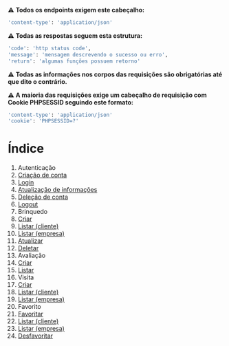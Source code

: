 ⚠️ **Todos os endpoints exigem este cabeçalho:**

```bash
'content-type': 'application/json'
```

⚠️ **Todas as respostas seguem esta estrutura:**

```bash
'code': 'http status code',
'message': 'mensagem descrevendo o sucesso ou erro',
'return': 'algumas funções possuem retorno'
```

⚠️ **Todas as informações nos corpos das requisições são obrigatórias até que dito o contrário.**

⚠️ **A maioria das requisições exige um cabeçalho de requisição com Cookie PHPSESSID seguindo este formato:**

```bash
'content-type': 'application/json'
'cookie': 'PHPSESSID=?'
```

# Índice

1. Autenticação
  1. [Criação de conta](./auth.md#criação-de-conta)
  2. [Login](./auth.md#login)
  3. [Atualização de informações](./auth.md#atualização-de-informações)
  4. [Deleção de conta](./auth.md#deleção-de-conta)
  5. [Logout](./auth.md#logout)
2. Brinquedo
  1. [Criar](./play.md#criar)
  2. [Listar (cliente)](./play.md#listar-cliente)
  3. [Listar (empresa)](./play.md#listar-empresa)
  4. [Atualizar](./play.md#atualizar)
  5. [Deletar](./play.md#deletar)
3. Avaliação
  1. [Criar](./feedback.md#criar)
  2. [Listar](./feedback.md#listar)
4. Visita
  1. [Criar](./visit.md#criar)
  2. [Listar (cliente)](./visit.md#listar-cliente)
  3. [Listar (empresa)](./visit.md#listar-empresa)
5. Favorito
  1. [Favoritar](./favorite.md#favoritar)
  2. [Listar (cliente)](./favorite.md#listar-cliente)
  3. [Listar (empresa)](./favorite.md#listar-empresa)
  4. [Desfavoritar](./favorite.md#desfavoritar)